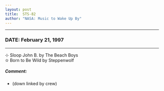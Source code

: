 ```yaml
---
layout: post
title:  STS-82
author: "NASA: Music to Wake Up By"
---
```


----
### DATE: February 21, 1997
----
⊹ Sloop John B. by The Beach Boys  &nbsp;<br />✫ Born to Be Wild by Steppenwolf

##### Comment:
* (down linked by crew)
